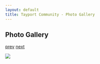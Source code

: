```yaml
---
layout: default
title: Tayport Community - Photo Gallery
---
```

## Photo Gallery

[prev](http://tayport.org.uk/photo/315) [next](http://tayport.org.uk/photo/317)

![ ](http://tayport.org.uk/media/316.jpg " ")

